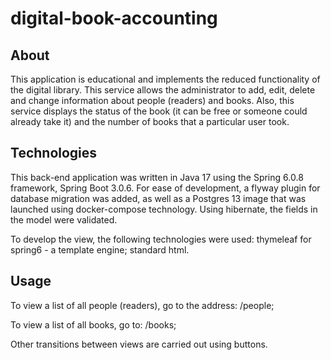 # digital-book-accounting
## About
This application is educational and implements the reduced functionality of the digital library. This service allows the administrator to add, edit, delete and change information about people (readers) and books. Also, this service displays the status of the book (it can be free or someone could already take it) and the number of books that a particular user took.
## Technologies
This back-end application was written in Java 17 using the Spring 6.0.8 framework, Spring Boot 3.0.6. For ease of development, a flyway plugin for database migration was added, as well as a Postgres 13 image that was launched using docker-compose technology. Using hibernate, the fields in the model were validated.

To develop the view, the following technologies were used: thymeleaf for spring6 - a template engine; standard html.
## Usage
To view a list of all people (readers), go to the address: /people;

To view a list of all books, go to: /books;

Other transitions between views are carried out using buttons.

